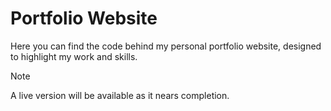 # Portfolio Website

Here you can find the code behind my personal portfolio website, designed to highlight my work and skills.<br>

> [!NOTE]
> A live version will be available as it nears completion.
